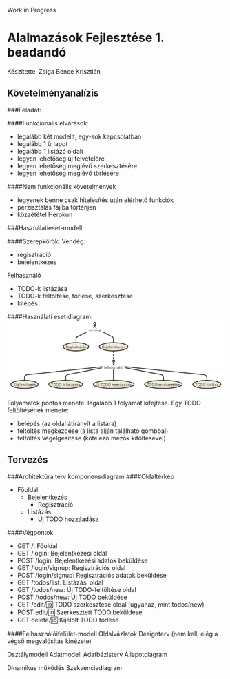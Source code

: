 Work in Progress

# Alalmazások Fejlesztése 1. beadandó

Készítette: Zsiga Bence Krisztián


## Követelményanalízis

###Feladat:

####Funkcionális elvárások:
+ legalább két modellt, egy-sok kapcsolatban
+ legalább 1 űrlapot
+ legalább 1 listázó oldalt
+ legyen lehetőség új felvételére
+ legyen lehetőség meglévő szerkesztésére
+ legyen lehetőség meglévő törlésére

####Nem funkcionális követelmények
+ legyenek benne csak hitelesítés után elérhető funkciók
+ perzisztálás fájlba történjen
+ közzététel Herokun

###Használatieset-modell

####Szerepkörök:
Vendég:
+ regisztráció
+ bejelentkezés

Felhasználó
+ TODO-k listázása
+ TODO-k feltöltése, törlése, szerkesztése
+ kilépés

####Használati eset diagram:
![modell](/docs/imgs/hemodell.png "Használatieset-modell")

Folyamatok pontos menete: legalább 1 folyamat kifejtése.
Egy TODO feltöltésének menete:
+ belépés (az oldal átirányít a listára)
+ feltöltés megkezdése (a lista alján található gombbal)
+ feltöltés végelgesítése (kötelező mezők kitöltésével)

## Tervezés

###Architektúra terv
komponensdiagram
####Oldaltérkép
+ Főoldal
  + Bejelentkezés
    + Regisztráció
  + Listázás
    + Új TODO hozzáadása

####Végpontok
+ GET /: Főoldal
+ GET /login: Bejelentkezési oldal
+ POST /login: Bejelentkezési adatok beküldése
+ GET /login/signup: Regisztrációs oldal
+ POST /login/signup: Regisztrációs adatok beküldése
+ GET /todos/list: Listázási oldal
+ GET /todos/new: Új TODO-feltöltése oldal
+ POST /todos/new: Új TODO beküldése
+ GET /edit/:id: TODO szerkesztése oldal (ugyanaz, mint todos/new)
+ POST edit/:id: Szerkesztett TODO beküldése
+ GET delete/:id: Kijelölt TODO törlése


####Felhasználóifelület-modell
Oldalvázlatok
Designterv (nem kell, elég a végső megvalósítás kinézete)


Osztálymodell
Adatmodell
Adatbázisterv
Állapotdiagram


Dinamikus működés
Szekvenciadiagram
